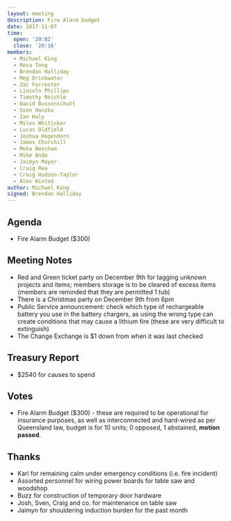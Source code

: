 ```yaml
---
layout: meeting
description: Fire Alarm budget
date: 2017-11-07
time:
  open: '20:02'
  close: '20:16'
members:
  - Michael King
  - Rosa Tong
  - Brendan Halliday
  - Meg Drinkwater
  - Zac Forrester
  - Lincoln Phillips
  - Timothy Reichle
  - David Bussenschutt
  - Sven Hanzka
  - Ian Haly
  - Miles Whiticker
  - Lucas Oldfield
  - Joshua Hogendorn
  - James Churchill
  - Meka Beecham
  - Mike Ando
  - Jaimyn Mayer
  - Craig Rea
  - Craig Hudson-Taylor
  - Alex Wixted
author: Michael King
signed: Brendan Halliday
---
```


## Agenda
- Fire Alarm Budget ($300)

## Meeting Notes
- Red and Green ticket party on December 9th for tagging unknown projects and items; members storage is to be cleared of excess items (members are reminded that they are permitted 1 tub)
- There is a Christmas party on December 9th from 6pm
- Public Service announcement: check which type of rechargeable battery you use in the battery chargers, as using the wrong type can create conditions that may cause a lithium fire (these are very difficult to extinguish)
- The Change Exchange is $1 down from when it was last checked


## Treasury Report
- $2540 for causes to spend

## Votes
- Fire Alarm Budget ($300) - these are required to be operational for insurance purposes, as well as interconnected and hard-wired as per Queensland law, budget is for 10 units; 0 opposed, 1 abstained, ****motion passed****.

## Thanks
- Karl for remaining calm under emergency conditions (i.e. fire incident)
- Assorted personnel for wiring power boards for table saw and woodshop
- Buzz for construction of temporary door hardware
- Josh, Sven, Craig and co. for maintenance on table saw
- Jaimyn for shouldering induction burden for the past month